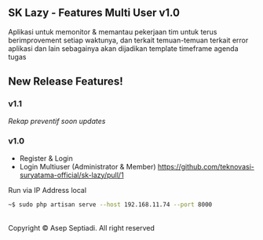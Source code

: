 ## SK Lazy - Features Multi User v1.0
Aplikasi untuk memonitor & memantau pekerjaan tim untuk terus berimprovement setiap waktunya, dan terkait temuan-temuan terkait error aplikasi dan lain sebagainya akan dijadikan template timeframe agenda tugas

## New Release Features!

### v1.1

_Rekap preventif soon updates_

### v1.0
- Register & Login
- Login Multiuser (Administrator & Member) https://github.com/teknovasi-suryatama-official/sk-lazy/pull/1

Run via IP Address local
```.sh
~$ sudo php artisan serve --host 192.168.11.74 --port 8000
```

<br />
Copyright &copy; Asep Septiadi. All right reserved
